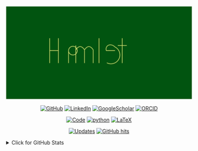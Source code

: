 ![Monash UAS](https://raw.githubusercontent.com/Hamlet99/Hamlet99/master/resources/hamlet.svg)

<p align="center">
    <a href="https://github.com/Hamlet99" target="_blank"><img alt="GitHub" src="https://img.shields.io/badge/-@Hamlet99-181717?style=for-the-badge&logo=GitHub&logoColor=white"></a>
    <a href="https://www.linkedin.com/in/hamlet-khachatryan/" target="_blank"><img alt="LinkedIn" src="https://img.shields.io/badge/-LinkedIn-0077B5?style=for-the-badge&logo=Linkedin&logoColor=white"></a>
    <a href="https://scholar.google.com/citations?hl=en&user=F0TszZMAAAAJ" target="_blank"><img alt="GoogleScholar" src="https://img.shields.io/badge/Google%20Scholar-4285F4?style=for-the-badge&logo=google-scholar&logoColor=white"></a>
    <a href="https://orcid.org/0000-0002-8136-3166" target="_blank"><img alt="ORCID" src="https://img.shields.io/badge/-ORCID-A6CE39?style=for-the-badge&logo=ORCID&logoColor=white"></a>
</p>

<p align="center">
    <a href="https://github.com/Hamlet99?tab=repositories" target="_blank"><img alt="Code" src="https://img.shields.io/badge/-code-000000?style=flat-square&logo=Plex&logoColor=white"></a>
    <a href="https://github.com/Hamlet99?tab=repositories&language=python" target="_blank"><img alt="python" src="https://img.shields.io/badge/-python-3776AB?style=flat-square&logo=Python&logoColor=white"></a>
    <a href="https://github.com/Hamlet99?tab=repositories&language=TeX" target="_blank"><img alt="LaTeX" src="https://img.shields.io/badge/-LaTeX-008080?style=flat-square&logo=LaTeX&logoColor=white"></a>
</p>

<p align="center">
    <a href="https://github.com/Hamlet99?tab=followers" target="_blank"><img alt="Updates" src="https://img.shields.io/badge/--000000?style=flat-square&logo=RSS&logoColor=white"></a>
    <a href="https://github.com/Hamlet99/Hamlet99" target="_blank"><img alt="GitHub hits" src="https://img.shields.io/github/last-commit/Hamlet99/Hamlet99?label=profile%20updated&style=flat-square"></a>
</p>

<details>
<summary>Click for GitHub Stats</summary>
<p align="center">
    <img alt = "GitHub Stats" src="https://github-readme-stats.vercel.app/api?username=Hamlet99&show_icons=true&hide=issues&icon_color=000000&hide_border=true&title_color=5391FE&text_color=555">
    <br>
    <img alt = "Top Language" src="https://github-readme-stats.vercel.app/api/top-langs/?username=Hamlet99&hide=html,&hide_border=true&title_color=5391FE&text_color=555"
</p>
</details>

